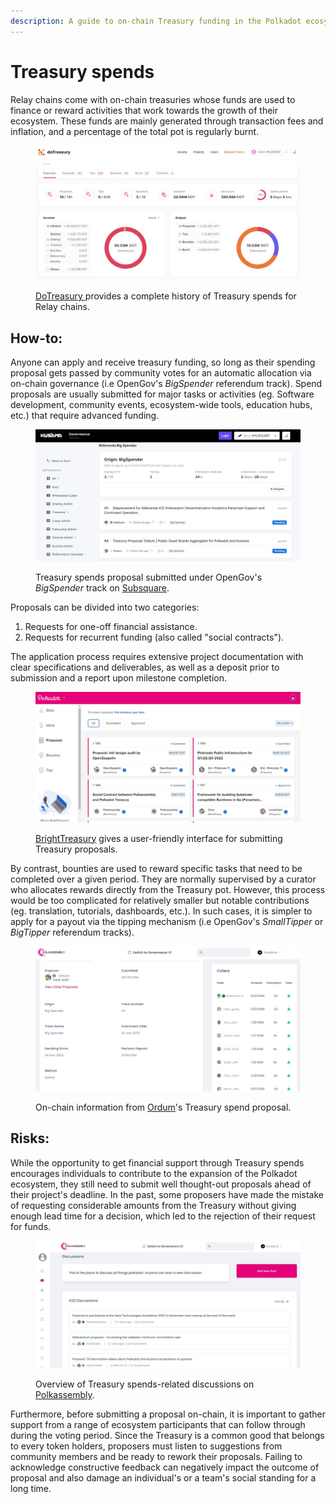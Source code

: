 ```yaml
---
description: A guide to on-chain Treasury funding in the Polkadot ecosystem
---
```


# Treasury spends

Relay chains come with on-chain treasuries whose funds are used to finance or reward activities that work towards the growth of their ecosystem. These funds are mainly generated through transaction fees and inflation, and a percentage of the total pot is regularly burnt.

<figure><img src="../../../.gitbook/assets/O_TSDoTreasury.JPG" alt=""><figcaption><p><a href="https://www.dotreasury.com/dot">DoTreasury </a>provides a complete history of Treasury spends for Relay chains.</p></figcaption></figure>



## How-to:

Anyone can apply and receive treasury funding, so long as their spending proposal gets passed by community votes for an automatic allocation via on-chain governance (i.e OpenGov's _BigSpender_ referendum track). Spend proposals are usually submitted for major tasks or activities (eg. Software development, community events, ecosystem-wide tools, education hubs, etc.) that require advanced funding.&#x20;

<figure><img src="../../../.gitbook/assets/O_TSSubsquare.JPG" alt=""><figcaption><p>Treasury spends proposal submitted under OpenGov's <em>BigSpender</em> track on <a href="https://kusama.subsquare.io/referenda/treasurer">Subsquare</a>.</p></figcaption></figure>



Proposals can be divided into two categories:&#x20;

1. Requests for one-off financial assistance.
2. Requests for recurrent funding (also called "social contracts").&#x20;

The application process requires extensive project documentation with clear specifications and deliverables, as well as a deposit prior to submission and a report upon milestone completion.&#x20;

<figure><img src="../../../.gitbook/assets/O_TSBrightTreasury.JPG" alt=""><figcaption><p><a href="https://treasury.bright.dev/proposals?networkId=polkadot">BrightTreasury</a> gives a user-friendly interface for submitting Treasury proposals.</p></figcaption></figure>



By contrast, bounties are used to reward specific tasks that need to be completed over a given period. They are normally supervised by a curator who allocates rewards directly from the Treasury pot.  However, this process would be too complicated for relatively smaller but notable contributions (eg. translation, tutorials, dashboards, etc.). In such cases, it is simpler to apply for a payout via the tipping mechanism (i.e OpenGov's _SmallTipper_ or _BigTipper_ referendum tracks).

<figure><img src="../../../.gitbook/assets/O_TSTrackinfo.JPG" alt=""><figcaption><p>On-chain information from <a href="https://kusama.subsquare.io/polkassembly/post/1940">Ordum</a>'s Treasury spend proposal.</p></figcaption></figure>



## Risks:

While the opportunity to get financial support through Treasury spends encourages individuals to contribute to the expansion of the Polkadot ecosystem, they still need to submit well thought-out proposals ahead of their project's deadline. In the past, some proposers have made the mistake of requesting considerable amounts from the Treasury without giving enough lead time for a decision, which led to the rejection of their request for funds.

<figure><img src="../../../.gitbook/assets/O_TSPolkassembly (1).JPG" alt=""><figcaption><p>Overview of Treasury spends-related discussions on <a href="https://kusama.polkassembly.io/discussions">Polkassembly</a>.  </p></figcaption></figure>



Furthermore, before submitting a proposal on-chain, it is important to gather support from a range of ecosystem participants that can follow through during the voting period. Since the Treasury is a common good that belongs to every token holders, proposers must listen to suggestions from community members and be ready to rework their proposals. Failing to acknowledge constructive feedback can negatively impact the outcome of proposal and also damage an individual's or a team's social standing for a long time.

